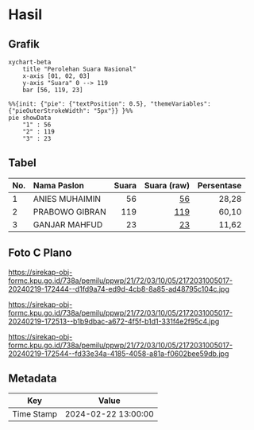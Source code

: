# Hasil

## Grafik

```mermaid
xychart-beta
    title "Perolehan Suara Nasional"
    x-axis [01, 02, 03]
    y-axis "Suara" 0 --> 119
    bar [56, 119, 23]
```

```mermaid
%%{init: {"pie": {"textPosition": 0.5}, "themeVariables": {"pieOuterStrokeWidth": "5px"}} }%%
pie showData
    "1" : 56
    "2" : 119
    "3" : 23
```

## Tabel

| No. | Nama Paslon    | Suara | Suara (raw) | Persentase |
|:--- |:-------------- | -----:| -----------:| ----------:|
| 1   | ANIES MUHAIMIN | 56    | [56][p-1]   | 28,28      |
| 2   | PRABOWO GIBRAN | 119   | [119][p-2]  | 60,10      |
| 3   | GANJAR MAHFUD  | 23    | [23][p-3]   | 11,62      |


[p-1]: https://github.com/gigit-pemilu/pemilu-2024/blob/main/pilpres/hitung-suara/sub/21-kepulauan-riau/sub/72-kota-tanjung-pinang/sub/03-tanjung-pinang-kota/sub/1005-kampung-bugis/sub/017-tps/sub/paslon-1.txt
[p-2]: https://github.com/gigit-pemilu/pemilu-2024/blob/main/pilpres/hitung-suara/sub/21-kepulauan-riau/sub/72-kota-tanjung-pinang/sub/03-tanjung-pinang-kota/sub/1005-kampung-bugis/sub/017-tps/sub/paslon-2.txt
[p-3]: https://github.com/gigit-pemilu/pemilu-2024/blob/main/pilpres/hitung-suara/sub/21-kepulauan-riau/sub/72-kota-tanjung-pinang/sub/03-tanjung-pinang-kota/sub/1005-kampung-bugis/sub/017-tps/sub/paslon-3.txt

## Foto C Plano

https://sirekap-obj-formc.kpu.go.id/738a/pemilu/ppwp/21/72/03/10/05/2172031005017-20240219-172444--d1fd9a74-ed9d-4cb8-8a85-ad48795c104c.jpg

https://sirekap-obj-formc.kpu.go.id/738a/pemilu/ppwp/21/72/03/10/05/2172031005017-20240219-172513--b1b9dbac-a672-4f5f-b1d1-331f4e2f95c4.jpg

https://sirekap-obj-formc.kpu.go.id/738a/pemilu/ppwp/21/72/03/10/05/2172031005017-20240219-172544--fd33e34a-4185-4058-a81a-f0602bee59db.jpg


## Metadata

| Key        | Value               |
| ---------- | ------------------- |
| Time Stamp | 2024-02-22 13:00:00 |



